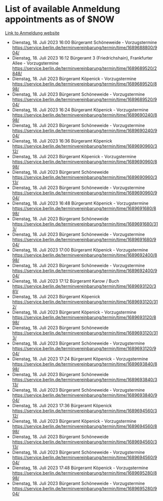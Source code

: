 # List of available Anmeldung appointments as of $NOW
[Link to Anmeldung website](https://service.berlin.de/terminvereinbarung/termin/tag.php?termin=1&anliegen[]=120686&dienstleisterlist=122210,122217,327316,122219,327312,122227,327314,122231,327346,122243,327348,122254,122252,329742,122260,329745,122262,329748,122271,327278,122273,327274,122277,327276,330436,122280,327294,122282,327290,122284,327292,122291,327270,122285,327266,122286,327264,122296,327268,150230,329760,122297,327286,122294,327284,122312,329763,122314,329775,122304,327330,122311,327334,122309,327332,317869,122281,327352,122279,329772,122283,122276,327324,122274,327326,122267,329766,122246,327318,122251,327320,122257,327322,122208,327298,122226,327300&herkunft=http%3A%2F%2Fservice.berlin.de%2Fdienstleistung%2F120686%2F)
- Dienstag, 18. Juli 2023 16:00 Bürgeramt Schöneweide - Vorzugstermine https://service.berlin.de/terminvereinbarung/termin/time/1689688800/904/
- Dienstag, 18. Juli 2023 16:12 Bürgeramt 3 (Friedrichshain), Frankfurter Allee - Vorzugstermine https://service.berlin.de/terminvereinbarung/termin/time/1689689520/2848/
- Dienstag, 18. Juli 2023  Bürgeramt Köpenick - Vorzugstermine https://service.berlin.de/terminvereinbarung/termin/time/1689689520/898/
- Dienstag, 18. Juli 2023  Bürgeramt Schöneweide - Vorzugstermine https://service.berlin.de/terminvereinbarung/termin/time/1689689520/904/
- Dienstag, 18. Juli 2023 16:24 Bürgeramt Köpenick - Vorzugstermine https://service.berlin.de/terminvereinbarung/termin/time/1689690240/898/
- Dienstag, 18. Juli 2023  Bürgeramt Schöneweide - Vorzugstermine https://service.berlin.de/terminvereinbarung/termin/time/1689690240/904/
- Dienstag, 18. Juli 2023 16:36 Bürgeramt Köpenick https://service.berlin.de/terminvereinbarung/termin/time/1689690960/312/
- Dienstag, 18. Juli 2023  Bürgeramt Köpenick - Vorzugstermine https://service.berlin.de/terminvereinbarung/termin/time/1689690960/898/
- Dienstag, 18. Juli 2023  Bürgeramt Schöneweide https://service.berlin.de/terminvereinbarung/termin/time/1689690960/313/
- Dienstag, 18. Juli 2023  Bürgeramt Schöneweide - Vorzugstermine https://service.berlin.de/terminvereinbarung/termin/time/1689690960/904/
- Dienstag, 18. Juli 2023 16:48 Bürgeramt Köpenick - Vorzugstermine https://service.berlin.de/terminvereinbarung/termin/time/1689691680/898/
- Dienstag, 18. Juli 2023  Bürgeramt Schöneweide https://service.berlin.de/terminvereinbarung/termin/time/1689691680/313/
- Dienstag, 18. Juli 2023  Bürgeramt Schöneweide - Vorzugstermine https://service.berlin.de/terminvereinbarung/termin/time/1689691680/904/
- Dienstag, 18. Juli 2023 17:00 Bürgeramt Köpenick - Vorzugstermine https://service.berlin.de/terminvereinbarung/termin/time/1689692400/898/
- Dienstag, 18. Juli 2023  Bürgeramt Schöneweide - Vorzugstermine https://service.berlin.de/terminvereinbarung/termin/time/1689692400/904/
- Dienstag, 18. Juli 2023 17:12 Bürgeramt Karow / Buch https://service.berlin.de/terminvereinbarung/termin/time/1689693120/381/
- Dienstag, 18. Juli 2023  Bürgeramt Köpenick https://service.berlin.de/terminvereinbarung/termin/time/1689693120/312/
- Dienstag, 18. Juli 2023  Bürgeramt Köpenick - Vorzugstermine https://service.berlin.de/terminvereinbarung/termin/time/1689693120/898/
- Dienstag, 18. Juli 2023  Bürgeramt Schöneweide https://service.berlin.de/terminvereinbarung/termin/time/1689693120/313/
- Dienstag, 18. Juli 2023  Bürgeramt Schöneweide - Vorzugstermine https://service.berlin.de/terminvereinbarung/termin/time/1689693120/904/
- Dienstag, 18. Juli 2023 17:24 Bürgeramt Köpenick - Vorzugstermine https://service.berlin.de/terminvereinbarung/termin/time/1689693840/898/
- Dienstag, 18. Juli 2023  Bürgeramt Schöneweide https://service.berlin.de/terminvereinbarung/termin/time/1689693840/313/
- Dienstag, 18. Juli 2023  Bürgeramt Schöneweide - Vorzugstermine https://service.berlin.de/terminvereinbarung/termin/time/1689693840/904/
- Dienstag, 18. Juli 2023 17:36 Bürgeramt Köpenick https://service.berlin.de/terminvereinbarung/termin/time/1689694560/312/
- Dienstag, 18. Juli 2023  Bürgeramt Köpenick - Vorzugstermine https://service.berlin.de/terminvereinbarung/termin/time/1689694560/898/
- Dienstag, 18. Juli 2023  Bürgeramt Schöneweide https://service.berlin.de/terminvereinbarung/termin/time/1689694560/313/
- Dienstag, 18. Juli 2023  Bürgeramt Schöneweide - Vorzugstermine https://service.berlin.de/terminvereinbarung/termin/time/1689694560/904/
- Dienstag, 18. Juli 2023 17:48 Bürgeramt Köpenick - Vorzugstermine https://service.berlin.de/terminvereinbarung/termin/time/1689695280/898/
- Dienstag, 18. Juli 2023  Bürgeramt Schöneweide - Vorzugstermine https://service.berlin.de/terminvereinbarung/termin/time/1689695280/904/
